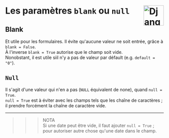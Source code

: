 # **Les paramètres `blank` ou `null`** <a href="../../"><img align="right" src="https://www.djangoproject.com/m/img/logos/django-logo-negative.svg" alt="Django" height="64px"></a>
## **Blank**
Et utile pour les formulaires. Il évite qu'aucune valeur ne soit entrée, grâce à `blank = False`.  
À l'inverse `blank = True` autorise que le champ soit vide.  
Nonobstant, il est utile siil n'y a pas de valeur par défault (e.g. `default = "0"`).
## **`Null`**
Il s'agit d'une valeur qui n'en a pas (`NULL` équivalent de none), quand `null = True`.  
`null = True` est à éviter avec les champs tels que les chaîne de caractères ; il prendre forcément la chaîne de caractère vide.
___
>>> NOTA  
Si une date peut être vide, il faut ajouter `null = True` ; pour autoriser autre chose qu'une date dans le champ.